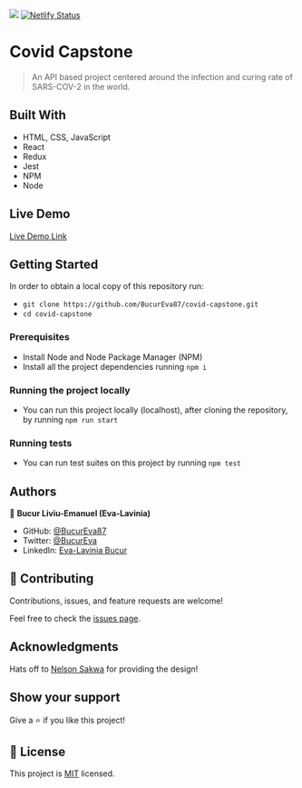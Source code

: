 ![](https://img.shields.io/badge/Microverse-blueviolet)
[![Netlify Status](https://api.netlify.com/api/v1/badges/e6412c78-4e7b-4ed1-8194-45605f6b6dfe/deploy-status)](https://app.netlify.com/sites/covid-capstone/deploys)

# Covid Capstone

> An API based project centered around the infection and curing rate of SARS-COV-2 in the world.


## Built With

- HTML, CSS, JavaScript
- React
- Redux
- Jest
- NPM
- Node

## Live Demo

[Live Demo Link](https://covid-capstone.netlify.app/)

<!-- ## Live Preview -->

<!-- ![Live Preview](https://i.postimg.cc/RhPr7nqj/Screenshot-from-2022-10-05-12-01-35.png) -->


## Getting Started

In order to obtain a local copy of this repository run:

- `git clone https://github.com/BucurEva87/covid-capstone.git`
- `cd covid-capstone`

### Prerequisites

- Install Node and Node Package Manager (NPM)
- Install all the project dependencies running `npm i`

### Running the project locally

- You can run this project locally (localhost), after cloning the repository, by running `npm run start`

### Running tests

- You can run test suites on this project by running `npm test`

## Authors

👤 **Bucur Liviu-Emanuel (Eva-Lavinia)**

- GitHub: [@BucurEva87](https://github.com/BucurEva87)
- Twitter: [@BucurEva](https://twitter.com/BucurEva)
- LinkedIn: [Eva-Lavinia Bucur](https://www.linkedin.com/in/eva-lavinia-bucur-89626b1b7)

## 🤝 Contributing

Contributions, issues, and feature requests are welcome!

Feel free to check the [issues page](../../issues/).

## Acknowledgments

Hats off to [Nelson Sakwa](https://www.behance.net/sakwadesignstudio) for providing the design!

## Show your support

Give a ⭐️ if you like this project!

## 📝 License

This project is [MIT](./LICENSE) licensed.
